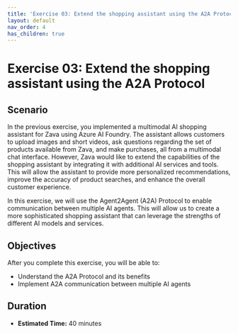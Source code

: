 ```yaml
---
title: 'Exercise 03: Extend the shopping assistant using the A2A Protocol'
layout: default
nav_order: 4
has_children: true
---
```


# Exercise 03: Extend the shopping assistant using the A2A Protocol

## Scenario

In the previous exercise, you implemented a multimodal AI shopping assistant for Zava using Azure AI Foundry. The assistant allows customers to upload images and short videos, ask questions regarding the set of products available from Zava, and make purchases, all from a multimodal chat interface. However, Zava would like to extend the capabilities of the shopping assistant by integrating it with additional AI services and tools. This will allow the assistant to provide more personalized recommendations, improve the accuracy of product searches, and enhance the overall customer experience.

In this exercise, we will use the Agent2Agent (A2A) Protocol to enable communication between multiple AI agents. This will allow us to create a more sophisticated shopping assistant that can leverage the strengths of different AI models and services.

## Objectives

After you complete this exercise, you will be able to:

* Understand the A2A Protocol and its benefits
* Implement A2A communication between multiple AI agents

## Duration

* **Estimated Time:** 40 minutes
